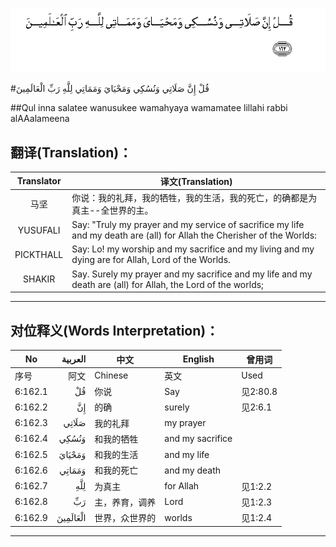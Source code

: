 ![006:162](images/006_162.gif)

#قُلْ إِنَّ صَلَاتِي وَنُسُكِي وَمَحْيَايَ وَمَمَاتِي لِلَّهِ رَبِّ الْعَالَمِينَ

##Qul inna salatee wanusukee wamahyaya wamamatee lillahi rabbi alAAalameena 

## 翻译(Translation)：

| Translator | 译文(Translation)                                            |
| :--------: | ------------------------------------------------------------ |
|    马坚    | 你说：我的礼拜，我的牺牲，我的生活，我的死亡，的确都是为真主--全世界的主。 |
|  YUSUFALI  | Say: "Truly my prayer and my service of sacrifice my life and my death are (all) for Allah the Cherisher of the Worlds: |
| PICKTHALL  | Say: Lo! my worship and my sacrifice and my living and my dying are for Allah, Lord of the Worlds. |
|   SHAKIR   | Say. Surely my prayer and my sacrifice and my life and my death are (all) for Allah, the Lord of the worlds; |

---

## 对位释义(Words Interpretation)：

| No   | العربية | 中文    | English | 曾用词 |
| ---- | ------: | ------- | ------- | ------ |
| 序号 |    阿文 | Chinese | 英文    | Used   |
| 6:162.1 | قُلْ       | 你说           | Say              | 见2:80.8 |
| 6:162.2 | إِنَّ       | 的确           | surely           | 见2:6.1  |
| 6:162.3 | صَلَاتِي    | 我的礼拜       | my prayer        |          |
| 6:162.4 | وَنُسُكِي    | 和我的牺牲     | and my sacrifice |          |
| 6:162.5 | وَمَحْيَايَ   | 和我的生活     | and my life      |          |
| 6:162.6 | وَمَمَاتِي   | 和我的死亡     | and my death     |          |
| 6:162.7 | لِلَّهِ      | 为真主         | for Allah        | 见1:2.2  |
| 6:162.8 | رَبِّ       | 主，养育，调养 | Lord             | 见1:2.3  |
| 6:162.9 | الْعَالَمِينَ | 世界，众世界的 | worlds           | 见1:2.4  |

---